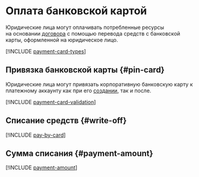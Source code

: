 # Оплата банковской картой

Юридические лица могут оплачивать потребленные ресурсы на основании [договора](../concepts/contract.md) с помощью перевода средств с  банковской карты, оформленной на юридическое лицо.

[!INCLUDE [payment-card-types](../_includes/payment-card-types.md)]  

## Привязка банковской карты {#pin-card}

Юридические лица могут привязать корпоративную банковскую карту к платежному аккаунту как при его [создании](../quickstart/index.md), так и после.

[!INCLUDE [payment-card-validation](../_includes/payment-card-validation.md)]  

## Списание средств {#write-off}

[!INCLUDE [pay-by-card](../_includes/pay-by-card.md)] 

## Сумма списания {#payment-amount}

[!INCLUDE [payment-amount](../_includes/payment-amount.md)] 